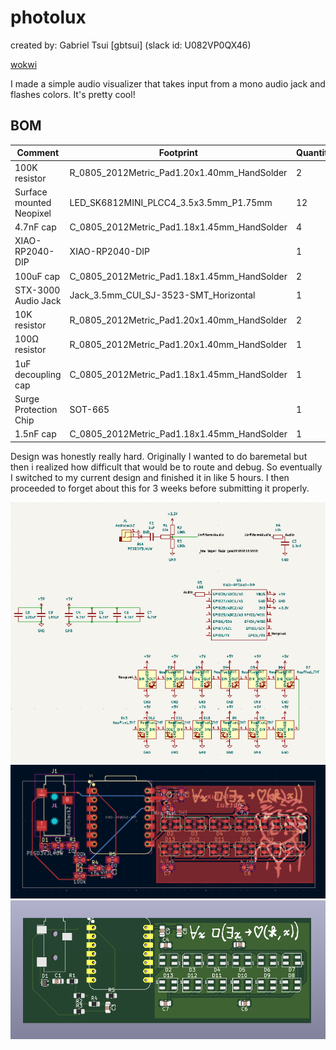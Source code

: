 # photolux
created by: Gabriel Tsui [gbtsui] (slack id: U082VP0QX46)

[wokwi](https://wokwi.com/projects/428224523908486145)

I made a simple audio visualizer that takes input from a mono audio jack and flashes colors. It's pretty cool!

## BOM
<!-- Example: -->

| Comment               | Footprint                                               | Quantity | LCSC     | Cost     |
|------------------------|---------------------------------------------------------|----------|----------|----------|
| 100K resistor          | R_0805_2012Metric_Pad1.20x1.40mm_HandSolder              | 2        | C96346   |          |
| Surface mounted Neopixel | LED_SK6812MINI_PLCC4_3.5x3.5mm_P1.75mm                  | 12       |          |          |
| 4.7nF cap              | C_0805_2012Metric_Pad1.18x1.45mm_HandSolder              | 4        | C98192   |          |
| XIAO-RP2040-DIP        | XIAO-RP2040-DIP                                          | 1        |          |          |
| 100uF cap              | C_0805_2012Metric_Pad1.18x1.45mm_HandSolder              | 2        | C141660  |          |
| STX-3000 Audio Jack    | Jack_3.5mm_CUI_SJ-3523-SMT_Horizontal                    | 1        |          |          |
| 10K resistor           | R_0805_2012Metric_Pad1.20x1.40mm_HandSolder              | 2        | C84376   |          |
| 100Ω resistor          | R_0805_2012Metric_Pad1.20x1.40mm_HandSolder              | 1        | C105577  |          |
| 1uF decoupling cap     | C_0805_2012Metric_Pad1.18x1.45mm_HandSolder              | 1        | C28323   |          |
| Surge Protection Chip  | SOT-665                                                 | 1        | C552518  |          |
| 1.5nF cap              | C_0805_2012Metric_Pad1.18x1.45mm_HandSolder              | 1        | C541572  |          |

Design was honestly really hard. Originally I wanted to do baremetal but then i realized how difficult that would be to route and debug. So eventually I switched to my current design and finished it in like 5 hours. I then proceeded to forget about this for 3 weeks before submitting it properly.

![](src/images/ksnip_20250504-170937.png)
![](src/images/ksnip_20250504-170909.png)
![](src/images/ksnip_20250504-170939.png)